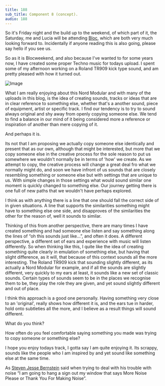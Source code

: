 ```yaml
---
title: 188
sub_title: Component 8 (concept).
audio: 188
---
```


So it's Friday night and the build up to the weekend, of which part of it, the Saturday, me and Lucia will be attending <a href="http://www.blocweekend.com/" title="Bloc" target="_blank">Bloc</a>, which are both very much looking forward to. Incidentally if anyone reading this is also going, please say hello if you see us.

So as it is Blocweekend, and also because I've wanted to for some years now, I have created some proper Techno music for todays upload. I spent some of my afternoon working on a Roland TR909 kick type sound, and am pretty pleased with how it turned out. 

![Image](/assets/img/Snd-188.png)

What I am really enjoying about this Nord Modular and with many of the uploads in this blog, is the idea of creating sounds, tracks or ideas that are in clear reference to something else, whether that's a another sound, piece of equipment, artist or specific track. I find our tendency is to try to sound always original and shy away from openly copying someone else. We tend to find a balance in our mind of it being considered more a reference or inspiration of another than mere copying of it. 

And perhaps it is.

Its not that I am proposing we actually copy someone else identically and present that as our own, although that might be interested, but more that we copy someone else in the creative process for the sole reason to put us somewhere we wouldn't normally be in terms of 'how' we create. As we attempt to copy, the creative process will change a great deal fro what we normally might do, and soon we have infront of us sounds that are closely resembling something or someone else but with settings that are unique to us. With simple changes in those settings what would sound similar one moment is quickly changed to something else. Our journey getting there is one full of new paths that we wouldn't have perhaps explored.

I think as with anything there is a line that one should fall the correct side of in given situations. A line that supports the similarities something might have to something else one side, and disapproves of the similarities the other for the reason of, well it sounds to similar.

Thinking of this from another perspective, there are many times I have created something and had someone else listen and say something along the lines of “oh this sounds just like…”, and often it does. A different perspective, a different set of ears and experience with music will listen differently. So when thinking like this, I quite like the idea of creating something quite clearly in emulation of something else, but having that slight difference, as it will, that because of this context sounds all the more interesting. The Roland TR909 kick that sounding slightly different, as its actually a Nord Modular for example, and if all the sounds are slightly different, very quickly to my ears at least, it sounds like a new set of classic sounds. Certain types of sounds seem to be in the places we recognise them to be, they play the role they are given, and yet sound slightly different and out of place. 

I think this approach is a good one personally. Having something very close to an 'original', really shows how different it is, and the ears tue in harder, hold onto subtleties all the more, and I believe as a result things will sound different.

What do you think?

How often do you feel comfortable saying something you made was trying to copy someone or something else?

I hope you enjoy todays track, I gotta say I am quite enjoying it. Its scrappy, sounds like the people who I am inspired by and yet sound like something else at the same time.

As <a href="http://www.youtube.com/watch?v=vJjqk5t4xGI" title="Steven Jesse Bernstein" target="_blank">Steven Jesse Bernstein</a> said when trying to deal with his trouble with noise “I am going to hang a sign out my window that says More Noise Please or Thank You For Making Noise”.